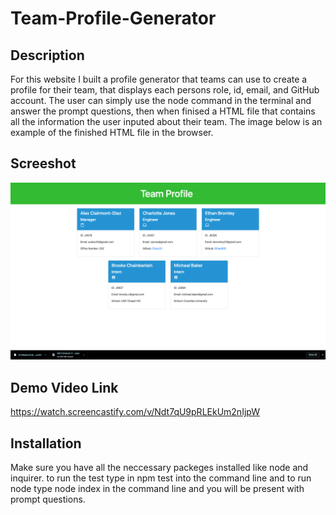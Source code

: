 # Team-Profile-Generator
## Description 
For this website I built a profile generator that teams can use to create a profile for their team, that displays each persons role, id, email, and GitHub account. The user can simply use the node command in the terminal and answer the prompt questions, then when finised a HTML file that contains all the information the user inputed about their team. The image below is an example of the finished HTML file in the browser.

## Screeshot

<img src=https://github.com/AlvinY4/Team-Profile-Generator/blob/main/dist/Screenshot/extras/Screen%20Shot%202021-12-19%20at%2010.32.28%20PM.png>

## Demo Video Link 

https://watch.screencastify.com/v/Ndt7qU9pRLEkUm2nIjpW 

## Installation 

Make sure you have all the neccessary packeges installed like node and inquirer. to run the test type in npm test into the command line and to run node type node index in the command line and you will be present with prompt questions. 

